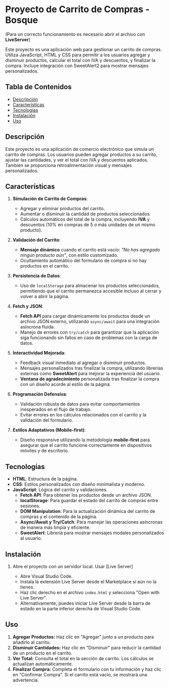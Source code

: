 # Proyecto de Carrito de Compras - Bosque
(Para un correcto funcionamiento es necesario abrir el archivo con **LiveServer**)

Este proyecto es una aplicación web para gestionar un carrito de compras. Utiliza JavaScript, HTML y CSS para permitir a los usuarios agregar y disminuir productos, calcular el total con IVA y descuentos, y finalizar la compra. Incluye integración con SweetAlert2 para mostrar mensajes personalizados.

## Tabla de Contenidos

- [Descripción](#descripción)
- [Características](#características)
- [Tecnologías](#tecnologías)
- [Instalación](#instalación)
- [Uso](#uso)

## Descripción

Este proyecto es una aplicación de comercio electrónico que simula un carrito de compras. Los usuarios pueden agregar productos a su carrito, ajustar las cantidades, y ver el total con IVA y descuentos aplicados. También se proporciona retroalimentación visual y mensajes personalizados.

## Características

1. **Simulación de Carrito de Compras**:
   - Agregar y eliminar productos del carrito.
   - Aumentar o disminuir la cantidad de productos seleccionados.
   - Cálculos automáticos del total de la compra, incluyendo **IVA** y descuentos (10% en compras de 5 o más unidades de un mismo producto).

2. **Validación del Carrito**:
   - **Mensaje dinámico** cuando el carrito está vacío: *"No has agregado ningún producto aún"*, con estilo customizado.
   - Ocultamiento automático del formulario de compra si no hay productos en el carrito.

3. **Persistencia de Datos**:
   - Uso de `localStorage` para almacenar los productos seleccionados, permitiendo que el carrito permanezca accesible incluso al cerrar y volver a abrir la página.

4. **Fetch y JSON**:
   - **Fetch API** para cargar dinámicamente los productos desde un archivo JSON externo, utilizando `async/await` para una integración asíncrona fluida.
   - Manejo de errores con `try/catch` para garantizar que la aplicación siga funcionando sin fallos en caso de problemas con la carga de datos.

5. **Interactividad Mejorada**:
   - Feedback visual inmediato al agregar o disminuir productos.
   - Mensajes personalizados tras finalizar la compra, utilizando librerías externas como **SweetAlert** para mejorar la experiencia del usuario.
   - **Ventana de agradecimiento** personalizada tras finalizar la compra con un diseño acorde al estilo de la página.

6. **Programación Defensiva**:
   - Validación robusta de datos para evitar comportamientos inesperados en el flujo de trabajo.
   - Evitar errores en los cálculos relacionados con el carrito y la validación del formulario.

7. **Estilos Adaptativos (Mobile-first)**:
   - Diseño responsive utilizando la metodología **mobile-first** para asegurar que el carrito funcione correctamente en dispositivos móviles y de escritorio.


## Tecnologías

- **HTML**: Estructura de la página.
- **CSS**: Estilos personalizados con diseño minimalista y moderno.
- **JavaScript**: Lógica del carrito y validaciones.
  - **Fetch API**: Para obtener los productos desde un archivo JSON.
  - **localStorage**: Para guardar el estado del carrito de compras entre sesiones.
  - **DOM Manipulation**: Para la actualización dinámica del carrito de compras y el contenido de la página.
  - **Async/Await y Try/Catch**: Para manejar las operaciones asíncronas de manera más limpia y eficiente.
  - **SweetAlert**: Librería para mostrar mensajes modales personalizados al usuario.

## Instalación

1. Abre el proyecto con un servidor local. Usar [Live Server]

    - Abre Visual Studio Code.
    - Instala la extensión Live Server desde el Marketplace si aún no la tienes.
    - Haz clic derecho en el archivo `index.html` y selecciona "Open with Live Server".
    - Alternativamente, puedes iniciar Live Server desde la barra de estado en la parte inferior derecha de Visual Studio Code.

## Uso

1. **Agregar Productos:** Haz clic en "Agregar" junto a un producto para añadirlo al carrito.
2. **Disminuir Cantidades:** Haz clic en "Disminuir" para reducir la cantidad de un producto en el carrito.
3. **Ver Total:** Consulta el total en la sección de carrito. Los cálculos se actualizan automáticamente.
4. **Finalizar Compra:** Completa el formulario con tu información y haz clic en "Confirmar Compra". Si el carrito está vacío, se mostrará una advertencia.



